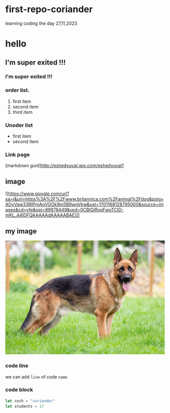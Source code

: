 # first-repo-coriander

learning coding the day 27,11,2023

# hello 

## I'm super exited !!!
### I'm super exited !!!

### order list.
1. first item
2. second item
3. third item

### Unoder list
- first item
- second item

### Link page

[markdown guid]http://eshedyuval.wix.com/eshedyuval1

## image

![https://www.google.com/url?sa=i&url=https%3A%2F%2Fwww.britannica.com%2Fanimal%2Fdog&psig=AOvVaw33RlPmAqVGOk9m5B9wnVkw&ust=1701168128795000&source=images&cd=vfe&opi=89978449&ved=0CBIQjRxqFwoTCID-mKL_44IDFQAAAAAdAAAAABAE]()

## my image

![Dog](German-Shepherd-dog-Alsatian.webp)

### code line

we can add `line` of code `name`

### code block

``` js
let coch = "coriander"
let students = 17
```


